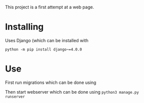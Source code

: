 This project is a first attempt at a web page.

# Installing
Uses Django (which can be installed with 

`python -m pip install django~=4.0.0`


# Use

First run migrations which can be done using <command>

Then start webserver which can be done using `python3 manage.py runserver`
